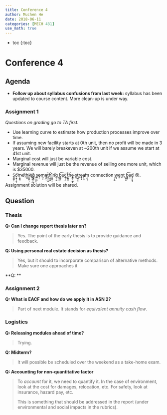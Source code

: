 ```yaml
---
title: Conference 4
author: Muchen He
date: 2018-06-11
categories: [MECH 431]
use_math: true
---
```




- toc
{:toc}

# Conference 4

## Agenda

- **Follow up about syllabus confusions from last week:** syllabus has been updated to course content. More clean-up is under way.

### Assignment 1

*Questions on grading go to TA first.*

- Use learning curve to estimate how production processes improve over time.
- If assuming new facility starts at 0th unit, then no profit will be made in 3 years. We will barely breakeven at ~200th unit if we assume we start at 41st unit.
- Marginal cost will just be variable cost.
- Marginal revenue will just be the revenue of selling one more unit, which is $35000.
- S̰̣̳̳͙o̗̰̯̦̜͈͞ͅm̷̤͙͇̭e͡ṭh̯̭ͅi̴̬̜̳͍͉̦ͅn҉̳̞͙̞̞̹̼ǵ̝͇̠̹͈̰̯ ̪̤͕͕̙̥̣s̫̘̟̪o̶̜͍m̪͉̣͟ę̻̠ͅt͈͍̗̲̣̳͝h̞͚̰̲͇̕i̬̥̳̜̝n͡g̦̘̰ ̱̙̟̘͉̣b̰̮̳͎͠u̴̩t͖̘͎̤̤͞ ̛̼̞̭t̖̮͍̻͝he̴̮̳̦̘̫̲͓ ͉s̱̤͟t̩͚͙̙ͅŗ͖e̴̫̗̞̙a̸̬͕̫m͏͎̼͎̥̦ connection ̘͉̮͚w̫̮̗e͇n̫t̖ ̝̫̞̮̬b̞͇̟͠a̘̤ḑ͈̫̮̤ͅ :cry:.

Assignment solution will be shared.

## Question

### Thesis

**Q: Can I change report thesis later on?**

> Yes. The point of the early thesis is to provide guidance and feedback.

**Q: Using personal real estate decision as thesis?**

> Yes, but it should to incorporate comparison of alternative methods. Make sure one approaches it

**Q: **

### Assignment 2

**Q: What is EACF and how do we apply it in ASN 2?**

> Part of next module. It stands for *equivalent annuity cash flow*.

### Logistics

**Q: Releasing modules ahead of time?**

> Trying.

**Q: Midterm?**

> It will possible be scheduled over the weekend as a take-home exam.

**Q: Accounting for non-quantitative factor**

> To *account* for it, we need to quantify it. In the case of environment, look at the cost for damages, relocation, etc. For safety, look at insurance, hazard pay, etc.
>
> This is something that should be addressed in the report (under environmental and social impacts in the rubrics).
